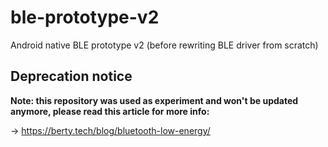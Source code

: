 # ble-prototype-v2
Android native BLE prototype v2 (before rewriting BLE driver from scratch)

## Deprecation notice

**Note: this repository was used as experiment and won't be updated anymore, please read this article for more info:**

-> https://berty.tech/blog/bluetooth-low-energy/ 
